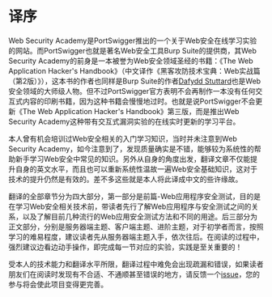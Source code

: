 # 译序

Web Security Academy是PortSwigger推出的一个关于Web安全在线学习实验的网站。而PortSwigger也就是著名Web安全工具Burp Suite的提供商，其Web Security Academy的前身是一本被誉为Web安全领域圣经的书籍：《The Web Application Hacker's Handbook》（中文译作《黑客攻防技术宝典：Web实战篇（第2版）》），这本书的作者也同样是Burp Suite的作者[Dafydd Stuttard](https://twitter.com/DafyddStuttard)也是Web安全领域的大师级人物。但不过PortSwigger官方表明不会再制作一本没有任何交互式内容的印刷书籍，因为这种书籍会慢慢地过时。也就是说PortSwigger不会更新《The Web Application Hacker's Handbook》第三版，而是推出Web Security Academy这种带有交互式漏洞实验的在线实时更新的学习平台。

本人曾有机会培训过Web安全相关的入门学习知识，当时并未注意到Web Security Academy，如今注意到了，发现质量确实是不错，能够较为系统性的帮助新手学习Web安全中常见的知识。另外从自身的角度出发，翻译文章不仅能提升自身的英文水平，而且也可以重新系统性温故一遍Web安全基础知识，这对于技术的提升仍然是有效的。差不多这些就是本人将此译成中文的些许缘故。

翻译的全部章节分为四大部分，第一部分是前篇-Web应用程序安全测试，目的是在学习Web安全相关技术前，带读者先行了解Web应用程序与安全测试之间的关系，以及了解目前几种流行的Web应用安全测试方法和不同的用途。后三部分为正文部分，分别是服务器端主题、客户端主题、进阶主题，对于初学者而言，按照学习的难易程度，建议读者先从服务器端主题入手，依次往后。在阅读的过程中，强烈建议边看边动手操作，即完成每一节对应的实验，实践是至关重要的！

受本人的技术能力和翻译水平所限，翻译过程中难免会出现疏漏和错误，如果读者朋友们在阅读时发现有不合适、不通顺甚至错误的地方，请反馈一个[issue](https://github.com/0xf4n9x/Web-Security-Academy_zh/issues/new)，您的参与将会使此项目变得更完善。
